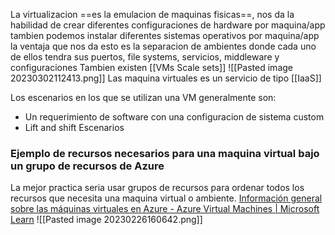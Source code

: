La virtualizacion ==es la emulacion de maquinas fisicas==, nos da la habilidad de crear diferentes configuraciones de hardware por maquina/app tambien podemos instalar diferentes sistemas operativos por maquina/app la ventaja que nos da esto es la separacion de ambientes donde cada uno de ellos tendra sus puertos, file systems, servicios, middleware y configuraciones
Tambien existen [[VMs Scale sets]]
![[Pasted image 20230302112413.png]]
Las maquina virtuales es un servicio de tipo [[IaaS]]

Los escenarios en los que se utilizan una VM generalmente son:
- Un requerimiento de software con una configuracion de sistema custom
- Lift and shift Escenarios

### Ejemplo de recursos necesarios para una maquina virtual bajo un grupo de recursos de Azure
La mejor practica seria usar grupos de recursos para ordenar todos los recursos que necesita una maquina virtual o ambiente.
[Información general sobre las máquinas virtuales en Azure - Azure Virtual Machines | Microsoft Learn](https://learn.microsoft.com/es-es/azure/virtual-machines/overview)
![[Pasted image 20230226160642.png]]